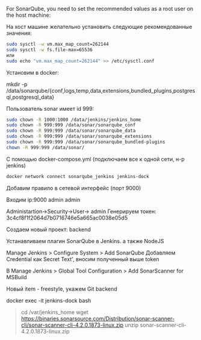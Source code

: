 For SonarQube, you need to set the recommended values as a root user on the host machine:

На хост машине желательно установить следующие рекомендованные значения:
```sh
sudo sysctl -w vm.max_map_count=262144 
sudo sysctl -w fs.file-max=65536 
или 
sudo echo "vm.max_map_count=262144" >> /etc/sysctl.conf
```
Установим в docker:

mkdir -p /data/sonarqube/{conf,logs,temp,data,extensions,bundled_plugins,postgresql,postgresql_data}

Пользователь sonar имеет id 999:
```sh
sudo chown -R 1000:1000 /data/jenkins/jenkins_home
sudo chown -R 999:999 /data/sonar/sonarqube_conf
sudo chown -R 999:999 /data/sonar/sonarqube_data
sudo chown -R 999:999 /data/sonar/sonarqube_extensions
sudo chown -R 999:999 /data/sonar/sonarqube_bundled-plugins
chown -R 999:999 /data/sonar/
```

С помощью docker-compose.yml (подключаем все к одной сети, н-р jenkins)
```sh
docker network connect sonarqube_jenkins jenkins-dock
```

Добавим правило в сетевой интерфейс (порт 9000)

Входим ip:9000
admin admin

Administartion->Security->User-> admin 
Генерируем токен: 3c4cf8f1f2064d7b0716746e5a665ac0038e05d5

Создаем новый проект: backend

Устанавливаем плагин SonarQube в Jenkins. а также NodeJS 

Manage Jenkins > Configure System > Add SonarQube
Добавляем Credential как Secret Text', вносим полученный выше token

В Manage Jenkins > Global Tool Configuration > Add SonarScanner for MSBuild

Новый item - freestyle, укажем Git backend

docker exec -it jenkins-dock bash 
> cd /var/jenkins_home 
> wget https://binaries.sonarsource.com/Distribution/sonar-scanner-cli/sonar-scanner-cli-4.2.0.1873-linux.zip 
> unzip sonar-scanner-cli-4.2.0.1873-linux.zip 

